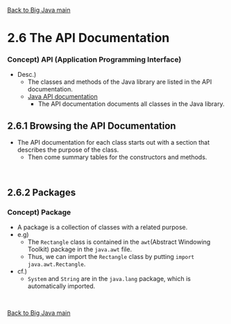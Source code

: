 [Back to Big Java main](../../../main.md)

# 2.6 The API Documentation
### Concept) API (Application Programming Interface)
- Desc.)
  - The classes and methods of the Java library are listed in the API documentation.
  - [Java API documentation](http://docs.oracle.com/javase/8/docs/api/index.html)
    - The API documentation documents all classes in the Java library.

## 2.6.1 Browsing the API Documentation
- The API documentation for each class starts out with a section that describes the purpose of the class.
  - Then come summary tables for the constructors and methods.

<br>

## 2.6.2 Packages
### Concept) Package
- A package is a collection of classes with a related purpose.
- e.g)
  - The ```Rectangle``` class is contained in the ```awt```(Abstract Windowing Toolkit) package in the ```java.awt``` file.
  - Thus, we can import the ```Rectangle``` class by putting ```import java.awt.Rectangle```.
- cf.)
  - ```System``` and ```String``` are in the ```java.lang``` package, which is automatically imported.


<br>

[Back to Big Java main](../../../main.md)